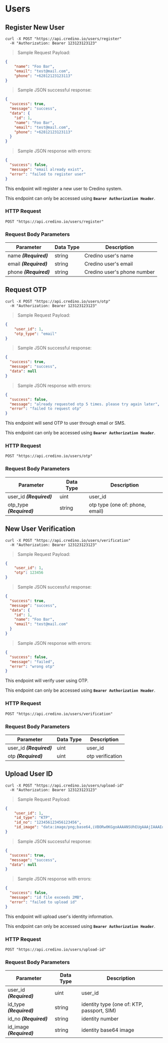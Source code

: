 # Users

## Register New User

```shell
curl -X POST "https://api.credino.io/users/register"
  -H "Authorization: Bearer 123123123123"
```

> Sample Request Payload:

```json
{
    "name": "Foo Bar",
	"email": "test@mail.com",
	"phone": "+62812123123113"
}
```

> Sample JSON successful response:

```json
{
  "success": true,
  "message": "success",
  "data": {
    "id": 1,
    "name": "Foo Bar",
    "email": "test@mail.com",
    "phone": "+62812123123113"
  }
}
```

> Sample JSON response with errors:

```json
{
  "success": false,
  "message": "email already exist",
  "error": "failed to register user"
}
```

This endpoint will register a new user to Credino system.

<aside class="notice">This endpoint can only be accessed using <code><strong>Bearer Authorization Header</strong></code>.</aside>

### HTTP Request

`POST "https://api.credino.io/users/register"`

### Request Body Parameters

Parameter | Data Type | Description
--------- | ----------- | -----------
name ***(Required)*** | string | Credino user's name
email ***(Required)*** | string | Credino user's email
phone ***(Required)*** | string | Credino user's phone number


## Request OTP

```shell
curl -X POST "https://api.credino.io/users/otp"
  -H "Authorization: Bearer 123123123123"
```

> Sample Request Payload:

```json
{
    "user_id": 1,
    "otp_type": "email"
}
```

> Sample JSON successful response:

```json
{
  "success": true,
  "message": "success",
  "data": null
}
```

> Sample JSON response with errors:

```json
{
  "success": false,
  "message": "already requested otp 5 times. please try again later",
  "error": "failed to request otp"
}
```

This endpoint will send OTP to user through email or SMS.

<aside class="notice">This endpoint can only be accessed using <code><strong>Bearer Authorization Header</strong></code>.</aside>

### HTTP Request

`POST "https://api.credino.io/users/otp"`

### Request Body Parameters

Parameter | Data Type | Description
--------- | ----------- | -----------
user_id ***(Required)*** | uint | user_id
otp_type ***(Required)*** | string | otp type (one of: phone, email)


## New User Verification

```shell
curl -X POST "https://api.credino.io/users/verification"
  -H "Authorization: Bearer 123123123123"
```

> Sample Request Payload:

```json
{
    "user_id": 1,
    "otp": 123456
}
```

> Sample JSON successful response:

```json
{
  "success": true,
  "message": "success",
  "data": {
    "id": 1,
    "name": "Foo Bar",
    "email": "test@mail.com"
  }
}
```

> Sample JSON response with errors:

```json
{
  "success": false,
  "message": "failed",
  "error": "wrong otp"
}
```

This endpoint will verify user using OTP.

<aside class="notice">This endpoint can only be accessed using <code><strong>Bearer Authorization Header</strong></code>.</aside>

### HTTP Request

`POST "https://api.credino.io/users/verification"`

### Request Body Parameters

Parameter | Data Type | Description
--------- | ----------- | -----------
user_id ***(Required)*** | uint | user_id
otp ***(Required)*** | uint | otp verification

## Upload User ID

```shell
curl -X POST "https://api.credino.io/users/upload-id"
  -H "Authorization: Bearer 123123123123"
```

> Sample Request Payload:

```json
{
    "user_id": 1,
    "id_type": "KTP",
    "id_no": "123456123456123456",
    "id_image": "data:image/png;base64,iVBORw0KGgoAAAANSUhEUgAAAjIAAAEqCAYAAAAPoboyAAAKqmlDQ1BJQ0MgUHJv="
}
```

> Sample JSON successful response:

```json
{
  "success": true,
  "message": "success",
  "data": null
}
```

> Sample JSON response with errors:

```json
{
  "success": false,
  "message": "id file exceeds 2MB",
  "error": "failed to upload id"
}
```

This endpoint will upload user's identity information.

<aside class="notice">This endpoint can only be accessed using <code><strong>Bearer Authorization Header</strong></code>.</aside>

### HTTP Request

`POST "https://api.credino.io/users/upload-id"`

### Request Body Parameters

Parameter | Data Type | Description
--------- | ----------- | -----------
user_id ***(Required)*** | uint | user_id
id_type ***(Required)*** | string | identity type (one of: KTP, passport, SIM)
id_no ***(Required)*** | string | identity number
id_image ***(Required)*** | string | identity base64 image